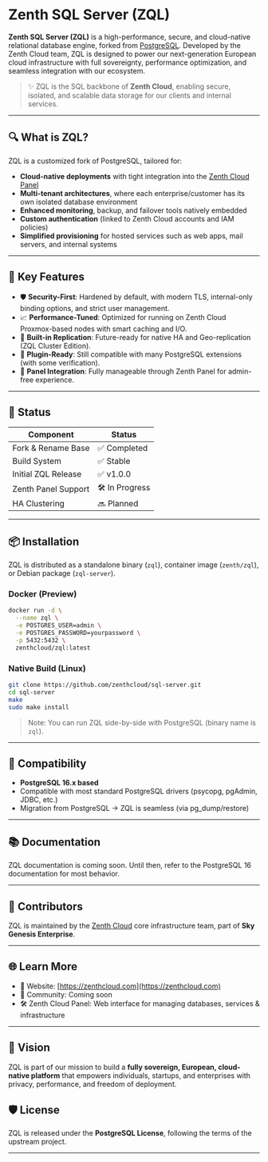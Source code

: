 # Zenth SQL Server (ZQL)

**Zenth SQL Server (ZQL)** is a high-performance, secure, and cloud-native relational database engine, forked from [PostgreSQL](https://www.postgresql.org/). Developed by the Zenth Cloud team, ZQL is designed to power our next-generation European cloud infrastructure with full sovereignty, performance optimization, and seamless integration with our ecosystem.

> ✨ ZQL is the SQL backbone of **Zenth Cloud**, enabling secure, isolated, and scalable data storage for our clients and internal services.

---

## 🔍 What is ZQL?

ZQL is a customized fork of PostgreSQL, tailored for:

- **Cloud-native deployments** with tight integration into the [Zenth Cloud Panel](https://panel.zenthcloud.com)
- **Multi-tenant architectures**, where each enterprise/customer has its own isolated database environment
- **Enhanced monitoring**, backup, and failover tools natively embedded
- **Custom authentication** (linked to Zenth Cloud accounts and IAM policies)
- **Simplified provisioning** for hosted services such as web apps, mail servers, and internal systems

---

## 🚀 Key Features

- 🛡️ **Security-First**: Hardened by default, with modern TLS, internal-only binding options, and strict user management.
- 📈 **Performance-Tuned**: Optimized for running on Zenth Cloud Proxmox-based nodes with smart caching and I/O.
- 🔄 **Built-in Replication**: Future-ready for native HA and Geo-replication (ZQL Cluster Edition).
- 🧩 **Plugin-Ready**: Still compatible with many PostgreSQL extensions (with some verification).
- 🔧 **Panel Integration**: Fully manageable through Zenth Panel for admin-free experience.

---

## 🧪 Status

| Component           | Status       |
|---------------------|--------------|
| Fork & Rename Base  | ✅ Completed |
| Build System        | ✅ Stable    |
| Initial ZQL Release | ✅ v1.0.0    |
| Zenth Panel Support | 🛠️ In Progress |
| HA Clustering       | 🔜 Planned   |

---

## 📦 Installation

ZQL is distributed as a standalone binary (`zql`), container image (`zenth/zql`), or Debian package (`zql-server`).

### Docker (Preview)

```bash
docker run -d \
  --name zql \
  -e POSTGRES_USER=admin \
  -e POSTGRES_PASSWORD=yourpassword \
  -p 5432:5432 \
  zenthcloud/zql:latest
````

### Native Build (Linux)

```bash
git clone https://github.com/zenthcloud/sql-server.git
cd sql-server
make
sudo make install
```

> Note: You can run ZQL side-by-side with PostgreSQL (binary name is `zql`).

---

## 🤝 Compatibility

* **PostgreSQL 16.x based**
* Compatible with most standard PostgreSQL drivers (psycopg, pgAdmin, JDBC, etc.)
* Migration from PostgreSQL → ZQL is seamless (via pg\_dump/restore)

---

## 📚 Documentation

ZQL documentation is coming soon. Until then, refer to the PostgreSQL 16 documentation for most behavior.

---

## 👥 Contributors

ZQL is maintained by the [Zenth Cloud](https://zenthcloud.com) core infrastructure team, part of **Sky Genesis Enterprise**.

---

## 🌐 Learn More

* 🔗 Website: [https://zenthcloud.com](https://zenthcloud.com)
* 💬 Community: Coming soon
* 🛠️ Zenth Cloud Panel: Web interface for managing databases, services & infrastructure

---

## 📌 Vision

ZQL is part of our mission to build a **fully sovereign, European, cloud-native platform** that empowers individuals, startups, and enterprises with privacy, performance, and freedom of deployment.

## 🛡️ License

ZQL is released under the **PostgreSQL License**, following the terms of the upstream project.

---